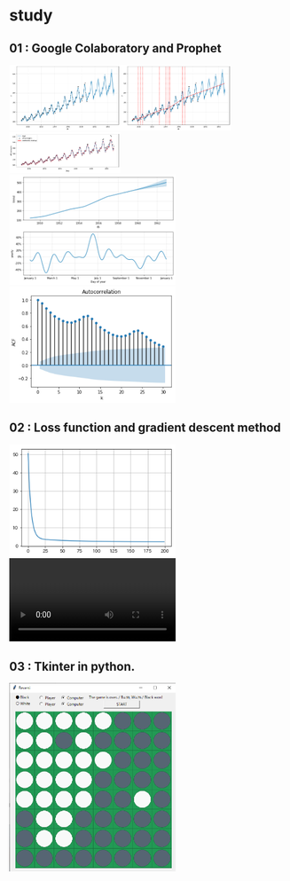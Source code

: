 # study

## 01 : Google Colaboratory and Prophet

<img src="https://github.com/okagen/study/blob/master/Data/01-1_GoogleColaboratory_Prophet_predict.png" width="200"><img src="https://github.com/okagen/study/blob/master/Data/01-2-1_GoogleColaboratory_ChangePoints.png" width="200"><img src="https://github.com/okagen/study/blob/master/Data/01-2-4_GoogleColaboratory_ConfidenceInterval.png" width="200">
<br>
<img src="https://github.com/okagen/study/blob/master/Data/01-2-2_GoogleColaboratory_Trend.png" width="300"><img src="https://github.com/okagen/study/blob/master/Data/01-2-3_GoogleColaboratory_Autocorrelation.png" width="300">


## 02 : Loss function and gradient descent method

<img src="https://github.com/okagen/study/blob/master/Data/02-1_LossFunctionandGradientDescentMethod_LearningCurve.png" width="300">
<video src="https://github.com/okagen/study/blob/master/Data/02-2_LossFunctionandGradientDescentMethod.mp4"></video>

## 03 : Tkinter in python.

<img src="https://github.com/okagen/study/blob/master/Data/03_Tkinter_reversi.png" width="300">

